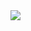 <img align="right" src="https://visitor-badge.laobi.icu/badge?page_id=tallestgabs.tallestgabs" />

<h1 align="center">
  <a href="https://readme-typing-svg.herokuapp.com/?
font=Righteous&size=35&center=true&vCenter=true&width=500&height=70&duration=4000lines=Olá+👋;+Bem+Vindo+ao+meu+Perfil!+😎+🔥;" />
  </h1>




